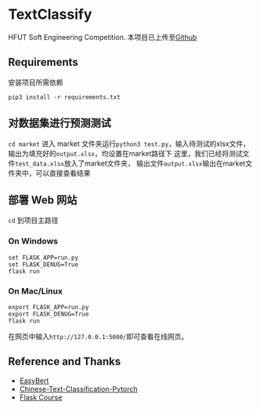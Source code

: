 # TextClassify
HFUT Soft Engineering Competition.
本项目已上传至[Github](https://github.com/ZonePG/TextClassify)

## Requirements
安装项目所需依赖
```
pip3 install -r requirements.txt
```

## 对数据集进行预测测试
`cd market` 进入 market 文件夹运行`python3 test.py`，输入待测试的xlsx文件，输出为填充好的`output.xlsx`，均设置在market路径下
这里，我们已经将测试文件`test_data.xlsx`放入了market文件夹，
输出文件`output.xlsx`输出在market文件夹中，可以直接查看结果

## 部署 Web 网站
`cd` 到项目主路径
### On Windows
```
set FLASK_APP=run.py
set FLASK_DENUG=True
flask run
```
### On Mac/Linux 
```
export FLASK_APP=run.py
export FLASK_DENUG=True
flask run
```
在网页中输入`http://127.0.0.1:5000/`即可查看在线网页。

## Reference and Thanks
- [EasyBert](https://github.com/rsanshierli/EasyBert)
- [Chinese-Text-Classification-Pytorch](https://github.com/649453932/Chinese-Text-Classification-Pytorch)
- [Flask Course](https://www.youtube.com/watch?v=Qr4QMBUPxWo)
